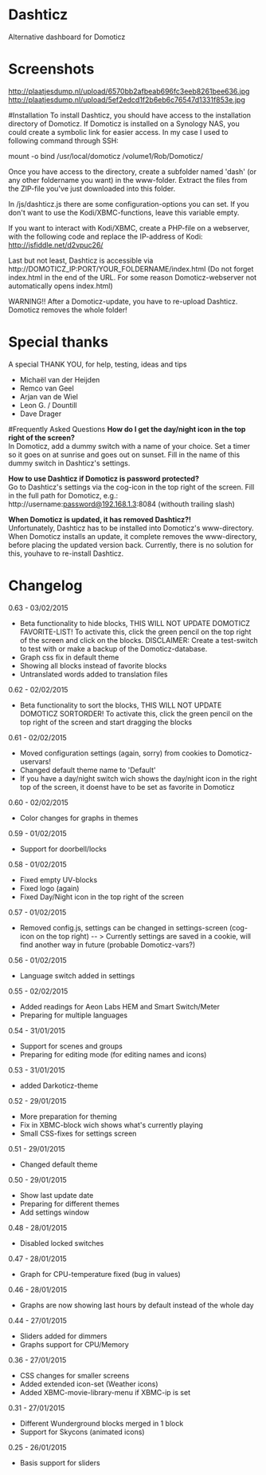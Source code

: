 # Dashticz
Alternative dashboard for Domoticz




# Screenshots
http://plaatjesdump.nl/upload/6570bb2afbeab696fc3eeb8261bee636.jpg
http://plaatjesdump.nl/upload/5ef2edcd1f2b6eb6c76547d1331f853e.jpg




#Installation
To install Dashticz, you should have access to the installation directory of Domoticz.
If Domoticz is installed on a Synology NAS, you could create a symbolic link for easier access.
In my case I used to following command through SSH:

mount -o bind /usr/local/domoticz /volume1/Rob/Domoticz/

Once you have access to the directory, create a subfolder named 'dash' (or any other foldername you want) in the www-folder. Extract the files from the ZIP-file you've just downloaded into this folder.

In /js/dashticz.js there are some configuration-options you can set.
If you don't want to use the Kodi/XBMC-functions, leave this variable empty.

If you want to interact with Kodi/XBMC, create a PHP-file on a webserver, with the following code and replace the IP-address of Kodi:
http://jsfiddle.net/d2vpuc26/ 

Last but not least, Dashticz is accessible via http://DOMOTICZ_IP:PORT/YOUR_FOLDERNAME/index.html
(Do not forget index.html in the end of the URL. For some reason Domoticz-webserver not automatically opens index.html)

WARNING!!
After a Domoticz-update, you have to re-upload Dashticz.
Domoticz removes the whole folder!




# Special thanks
A special THANK YOU, for help, testing, ideas and tips
- Michaël van der Heijden
- Remco van Geel
- Arjan van de Wiel
- Leon G. / Dountill
- Dave Drager




#Frequently Asked Questions
<b>How do I get the day/night icon in the top right of the screen?</b><br />
In Domoticz, add a dummy switch with a name of your choice. Set a timer so it goes on at sunrise and goes out on sunset.
Fill in the name of this dummy switch in Dashticz's settings.

<b>How to use Dashticz if Domoticz is password protected?</b><br />
Go to Dashticz's settings via the cog-icon in the top right of the screen.
Fill in the full path for Domoticz, e.g.: http://username:password@192.168.1.3:8084 (withouth trailing slash)

<b>When Domoticz is updated, it has removed Dashticz?!</b><br />
Unfortunately, Dashticz has to be installed into Domoticz's www-directory.
When Domoticz installs an update, it complete removes the www-directory, before placing the updated version back. Currently, there is no solution for this, youhave to re-install Dashticz.





# Changelog
0.63 - 03/02/2015
- Beta functionality to hide blocks, THIS WILL NOT UPDATE DOMOTICZ FAVORITE-LIST!
To activate this, click the green pencil on the top right of the screen and click on the blocks.
DISCLAIMER: Create a test-switch to test with or make a backup of the Domoticz-database.
- Graph css fix in default theme
- Showing all blocks instead of favorite blocks
- Untranslated words added to translation files

0.62 - 02/02/2015
- Beta functionality to sort the blocks, THIS WILL NOT UPDATE DOMOTICZ SORTORDER!
To activate this, click the green pencil on the top right of the screen and start dragging the blocks

0.61 - 02/02/2015
- Moved configuration settings (again, sorry) from cookies to Domoticz-uservars!
- Changed default theme name to 'Default'
- If you have a day/night switch wich shows the day/night icon in the right top of the screen, it doenst have to be set as favorite in Domoticz

0.60 - 02/02/2015
- Color changes for graphs in themes

0.59 - 01/02/2015
- Support for doorbell/locks

0.58 - 01/02/2015
- Fixed empty UV-blocks
- Fixed logo (again)
- Fixed Day/Night icon in the top right of the screen 

0.57 - 01/02/2015
- Removed config.js, settings can be changed in settings-screen (cog-icon on the top right)
-- > Currently settings are saved in a cookie, will find another way in future (probable Domoticz-vars?)

0.56 - 01/02/2015
- Language switch added in settings

0.55 - 02/02/2015
- Added readings for Aeon Labs HEM and Smart Switch/Meter
- Preparing for multiple languages

0.54 - 31/01/2015
- Support for scenes and groups
- Preparing for editing mode (for editing names and icons)

0.53 - 31/01/2015
- added Darkoticz-theme

0.52 - 29/01/2015
- More preparation for theming
- Fix in XBMC-block wich shows what's currently playing
- Small CSS-fixes for settings screen

0.51 - 29/01/2015
- Changed default theme

0.50 - 29/01/2015
- Show last update date
- Preparing for different themes
- Add settings window

0.48 - 28/01/2015
- Disabled locked switches

0.47 - 28/01/2015
- Graph for CPU-temperature fixed (bug in values)

0.46 - 28/01/2015
- Graphs are now showing last hours by default instead of the whole day

0.44 - 27/01/2015
- Sliders added for dimmers
- Graphs support for CPU/Memory

0.36 - 27/01/2015
- CSS changes for smaller screens
- Added extended icon-set (Weather icons)
- Added XBMC-movie-library-menu if XBMC-ip is set

0.31 - 27/01/2015
- Different Wunderground blocks merged in 1 block
- Support for Skycons (animated icons)

0.25 - 26/01/2015
- Basis support for sliders